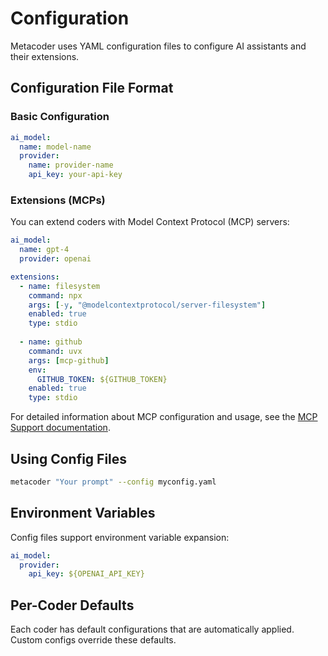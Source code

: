 # Configuration

Metacoder uses YAML configuration files to configure AI assistants and their extensions.

## Configuration File Format

### Basic Configuration

```yaml
ai_model:
  name: model-name
  provider:
    name: provider-name
    api_key: your-api-key
```

### Extensions (MCPs)

You can extend coders with Model Context Protocol (MCP) servers:

```yaml
ai_model:
  name: gpt-4
  provider: openai

extensions:
  - name: filesystem
    command: npx
    args: [-y, "@modelcontextprotocol/server-filesystem"]
    enabled: true
    type: stdio
    
  - name: github
    command: uvx
    args: [mcp-github]
    env:
      GITHUB_TOKEN: ${GITHUB_TOKEN}
    enabled: true
    type: stdio
```

For detailed information about MCP configuration and usage, see the [MCP Support documentation](mcps.md).

## Using Config Files

```bash
metacoder "Your prompt" --config myconfig.yaml
```

## Environment Variables

Config files support environment variable expansion:

```yaml
ai_model:
  provider:
    api_key: ${OPENAI_API_KEY}
```

## Per-Coder Defaults

Each coder has default configurations that are automatically applied. Custom configs override these defaults.